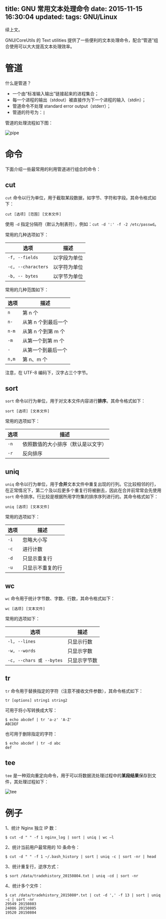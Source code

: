 title: GNU 常用文本处理命令
date: 2015-11-15 16:30:04
updated:
tags: GNU/Linux
---

续上文。

GNU/CoreUtils 的 Text utilities 提供了一些便利的文本处理命令，配合“管道”组合使用可以大大提高文本处理效率。

# 管道

什么是管道？

* 一个由“标准输入输出”链接起来的进程集合；* 每一个进程的输出（stdout）被直接作为下一个进程的输入（stdin）；* 管道命令不处理 standard error output（stderr）；
* 管道的符号为：`|`

管道的处理流程如下图：

![pipe](/img/gnu-text-utilities/pipe.png)

# 命令

下面介绍一些最常用的利用管道进行组合的命令：

## cut

`cut` 命令以行为单位，用于截取某段数据，如字节、字符和字段。其命令格式如下：

```
cut [选项] [范围] [文本文件]
```

使用 `-d` 指定分隔符（默认为制表符），例如：`cut -d ':' -f -2 /etc/passwd`。

常用的几种选项如下：

|选项|描述|
|---|---|
|`-f, --fields`|以字段为单位|
|`-c, --characters`|以字符为单位|
|`-b, -- bytes`|以字节为单位|

常用的几种范围如下：

|选项|描述|
|---|---|
|`n`|第 n 个|
|`n-`|从第 n 个到最后一个|
|`n-m`|从第 n 个到第 m 个|
|`-m`|从第一个到第 m 个|
|`-`|从第一个到最后一个|
|`n,m`|第 n、m 个|

注意，在 UTF-8 编码下，汉字占三个字节。

## sort

`sort` 命令以行为单位，用于对文本文件内容进行**排序**。其命令格式如下：

```
sort [选项] [文本文件]
```

常用的选项如下：

|选项|描述|
|---|---|
|`-n`|依照数值的大小排序（默认是以文字）|
|`-r`|反向排序|

## uniq

`uniq` 命令以行为单位，用于**合并**文本文件中重复出现的行列。它比较相邻的行，在正常情况下，第二个及以后更多个重复行将被删去，因此在合并前常常会先使用 `sort` 命令排序。行比较是根据所用字符集的排序序列进行的。其命令格式如下：

```
uniq [选项] [文本文件]
```

常用的选项如下：

|选项|描述|
|---|---|
|`-i`|忽略大小写|
|`-c`|进行计数|
|`-d`|只显示重复行|
|`-u`|只显示不重复的行|

## wc

`wc` 命令用于统计字节数、字数、行数，其命令格式如下：

```
wc [选项] [文本文件]
```

常用的选项如下：

|选项|描述|
|---|---|
|`-l, --lines`|只显示行数|
|`-w, --words`|只显示字数|
|`-c, --chars 或 --bytes`|只显示字节数|

## tr

`tr` 命令用于替换指定的字符（注意不接收文件参数），其命令格式如下：

```
tr [options] string1 string2
```

可用于将小写转换成大写：

```
$ echo abcdef | tr 'a-z' 'A-Z'
ABCDEF
```

也可用于删除指定的字符：

```
$ echo abcdef | tr -d abc 
def
```

## tee

`tee` 是一种双向重定向命令，用于可以将数据流处理过程中的**某段结果**保存到文件，其处理过程如下：

![tee](/img/gnu-text-utilities/tee.png)

# 例子

1、统计 Nginx 独立 IP 数：

```
$ cut -d " " -f 1 nginx_log | sort | uniq | wc –l
```

2、统计当前用户最常用的 10 条命令：

```
$ cut -d " " -f 1 ~/.bash_history | sort | uniq -c | sort -nr | head
```

3、统计重复行，逆序方式：

```
$ sort /data/tradehistory_20150804.txt | uniq -cd | sort -nr
```

4、统计多个文件：

```
$ cat /data/tradehistory_2015080*.txt | cut -d ',' -f 13 | sort | uniq -c | sort -nr
29549 20150803
24086 20150805
19520 20150804
```